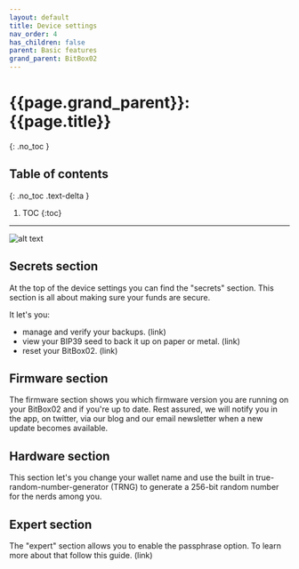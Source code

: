 ```yaml
---
layout: default
title: Device settings
nav_order: 4
has_children: false
parent: Basic features
grand_parent: BitBox02
---
```


# {{page.grand_parent}}: {{page.title}}
{: .no_toc }

## Table of contents
{: .no_toc .text-delta }

1. TOC
{:toc}

---

![alt text]({{site.baseurl}}/assets/images/BitBox02_device/device_settings1.png  "BitBox02 box")

## Secrets section
At the top of the device settings you can find the "secrets" section. This section is all about making sure your funds are secure.

It let's you:
* manage and verify your backups. (link)
* view your BIP39 seed to back it up on paper or metal. (link)
* reset your BitBox02. (link)

## Firmware section
The firmware section shows you which firmware version you are running on your BitBox02 and if you're up to date. Rest assured, we will notify you in the app, on twitter, via our blog and our email newsletter when a new update becomes available.

## Hardware section
This section let's you change your wallet name and use the built in true-random-number-generator (TRNG) to generate a 256-bit random number for the nerds among you.

## Expert section
The "expert" section allows you to enable the passphrase option. To learn more about that follow this guide. (link)

